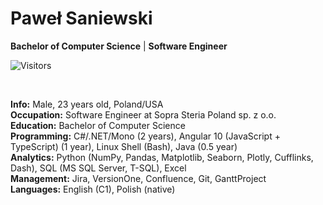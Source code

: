 # Paweł Saniewski

**Bachelor of Computer Science** | **Software Engineer**

![Visitors](https://api.visitorbadge.io/api/visitors?path=https%3A%2F%2Fgithub.com%2FSaniewski&labelColor=%231f2833&countColor=%2345a29e&style=plastic)

<br>

**Info:** Male, 23 years old, Poland/USA<br>
**Occupation:** Software Engineer at Sopra Steria Poland sp. z o.o.<br>
**Education:** Bachelor of Computer Science<br>
**Programming:** C#/.NET/Mono (2 years), Angular 10 (JavaScript + TypeScript) (1 year), Linux Shell (Bash), Java (0.5 year)<br>
**Analytics:** Python (NumPy, Pandas, Matplotlib, Seaborn, Plotly, Cufflinks, Dash), SQL (MS SQL Server, T-SQL), Excel<br>
**Management:** Jira, VersionOne, Confluence, Git, GanttProject<br>
**Languages:** English (C1), Polish (native)
